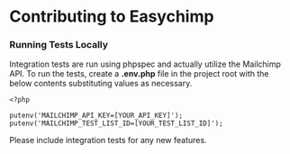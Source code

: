 # Contributing to Easychimp

### Running Tests Locally

Integration tests are run using phpspec and actually utilize the Mailchimp API.  To run the tests, create a **.env.php** file in the project root with the below contents substituting values as necessary.

```
<?php

putenv('MAILCHIMP_API_KEY=[YOUR_API_KEY]');
putenv('MAILCHIMP_TEST_LIST_ID=[YOUR_TEST_LIST_ID]');
```

Please include integration tests for any new features.